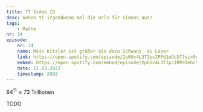 ```yaml
---
title: YT Video ID
desc: Gehen YT irgendwann mal die Urls für Videos aus?
tags:
    - Mathe
nr: 34
episode:
    nr: 34
    name: Mein Kitzler ist größer als dein Schwanz, du Loser
    link: https://open.spotify.com/episode/2p6Uv4L3TIpcIRPd1eGc57?si=9c6326d695b74c50
    embed: https://open.spotify.com/embed/episode/2p6Uv4L3TIpcIRPd1eGc57?utm_source=generator&theme=0&t=2992
    date: 11.03.2022
    timestamp: 2992
---
```

$64^11 \approx 73 \ \mathrm{Trillionen}$ 

TODO
